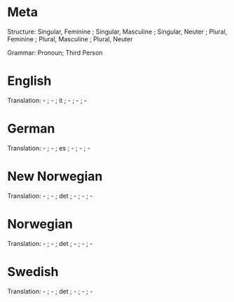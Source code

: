 Meta
====

Structure: Singular, Feminine ; Singular, Masculine ; Singular, Neuter ;
           Plural, Feminine   ; Plural, Masculine   ; Plural, Neuter

Grammar: Pronoun; Third Person


English
=======

Translation: - ; - ; it ;
             - ; - ; -



German
======

Translation: - ; - ; es ;
             - ; - ; -



New Norwegian
=============

Translation: - ; - ; det ;
             - ; - ; -



Norwegian
=========

Translation: - ; - ; det ;
             - ; - ; -


Swedish
=======

Translation: - ; - ; det ;
             - ; - ; -
